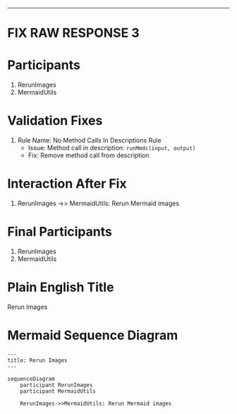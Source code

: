 ----
# FIX RAW RESPONSE 3
# Participants

1. RerunImages
2. MermaidUtils

# Validation Fixes
1. Rule Name: No Method Calls In Descriptions Rule
   - Issue: Method call in description: `runMmdc(input, output)`
   - Fix: Remove method call from description

# Interaction After Fix

1. RerunImages ->> MermaidUtils: Rerun Mermaid images

# Final Participants

1. RerunImages
2. MermaidUtils

# Plain English Title

Rerun Images

# Mermaid Sequence Diagram

```mermaid
---
title: Rerun Images
---

sequenceDiagram
    participant RerunImages
    participant MermaidUtils

    RerunImages->>MermaidUtils: Rerun Mermaid images
```
